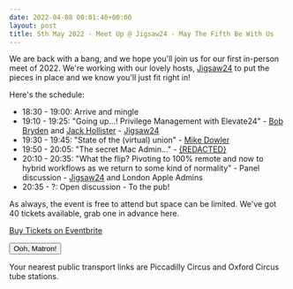 ```yaml
---
date: 2022-04-08 00:01:40+00:00
layout: post
title: 5th May 2022 - Meet Up @ Jigsaw24 - May The Fifth Be With Us
---
```


We are back with a bang, and we hope you'll join us for our first in-person meet of 2022. We're working with our lovely hosts, [Jigsaw24](https://www.jigsaw24.com/) to put the pieces in place and we know you'll just fit right in!

Here's the schedule:

* 18:30 - 19:00: Arrive and mingle
* 19:10 - 19:25: "Going up…! Privilege Management with Elevate24" - [Bob Bryden](https://www.linkedin.com/in/bob-bryden-521395120/) and [Jack Hollister](https://www.linkedin.com/in/jack-hollister/) - [Jigsaw24](https://www.jigsaw24.com/)
* 19:30 - 19:45: "State of the (virtual) union" - [Mike Dowler](https://www.linkedin.com/in/mikedowler/)
* 19:50 - 20:05: "The secret Mac Admin..." - [{REDACTED}](https://www.youtube.com/watch?v=dQw4w9WgXcQ)
* 20:10 - 20:35: "What the flip? Pivoting to 100% remote and now to hybrid workflows as we return to some kind of normality" - Panel discussion - [Jigsaw24](https://www.jigsaw24.com/) and London Apple Admins
* 20:35 - ?: Open discussion - To the pub!

As always, the event is free to attend but space can be limited. We've got 40 tickets available, grab one in advance here.

<!-- Noscript content for added SEO -->
<noscript><a href="https://www.eventbrite.com/e/5th-may-2022-meet-up-jigsaw24-registration-317738764197" rel="noopener noreferrer" target="_blank">Buy Tickets on Eventbrite</a></noscript>
<!-- You can customise this button any way you like -->
<button id="eventbrite-widget-modal-trigger-317738764197" type="button">Ooh, Matron!</button>

<script src="https://www.eventbrite.co.uk/static/widgets/eb_widgets.js"></script>

<script type="text/javascript">
    var exampleCallback = function() {
        console.log('Order complete!');
    };

    window.EBWidgets.createWidget({
        widgetType: 'checkout',
        eventId: '317738764197',
        modal: true,
        modalTriggerElementId: 'eventbrite-widget-modal-trigger-317738764197',
        onOrderComplete: exampleCallback
    });
</script>

Your nearest public transport links are Piccadilly Circus and Oxford Circus tube stations.
